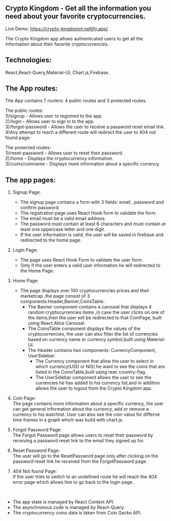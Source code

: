  
## Crypto Kingdom - Get all the information you need about your favorite cryptocurrencies.
 
 Live Demo: https://crypto-kingdomm.netlify.app/
 
The Crypto Kingdom app allows authenticated users to get all the information about their favorite cryptocurrencies.

## Technologies:
React,React-Query,Material-UI, Chart.js,Firebase.
 
## The App routes:
The App contains 7 routers: 4 public routes and 3 protected routes.

The public routes:<br>
	1)/signup - Allows user to registred to the app.<br>
	2)/login - Allows user to sign in to the app.<br>
	3)/forgot-password - Allows the user to receive a password reset email link.<br>
	4)Any attempt to reach a different route will redirect the user to 404 not found page.<br>

The protected routes:<br>
  1)/reset-password  - Allows user to reset their password. <br>
	2)/home  - Displays the cryptocurrency information.<br>
	3)/coins/coinname  - Displays more information about a specific currency.<br> 
  
##  The app pages:<br>

1.  Signup Page:
    * The signup page contains a form with 3 fields: email , password and confirm password.<br>
    * The registration page uses React Hook form to validate the form.<br>
    * The email must be a valid email address.<br>
    * The password must contain at least 6 characters and must contain at least one uppercase letter and one digit.<br>
    * If the user information is valid, the user will be saved in firebase and redirected to the home page.<br>

2.  Login Page:<br>
    * The page uses React Hook Form to validate the user form.<br>
    * Only if the user enters a valid user information he will redirected to the Home Page.<br>
   
3.  Home Page:
    * The page displays over 100 cryptocurrencies prices and their marketcap ,the page consist of 3 components:Header,Banner,CoinsTable:
       * The Banner component contains a carousel that displays 4 random cryptocurrencies items ,in case the user clicks on one of the items,then the user will         be redirected to that CoinPage, built using React Alice Carousel.<br>
       * The CoinsTable component displays the values of the cryptocurrencies, the user can also filter the list of currencies based on currency name or currency symbol,built using Material-UI.<br>
       * The Header contains two components: CurrencyComponent, UserSidebar:<br>
         * The Currency component that allow the user to select in which currency(USD or NIS) he want to see the coins that are listed in the CoinsTable,built using  reac country-flag.<br>
         * The UserSidebar component allows the user to see the currencies he has added to his currency list,and in addition allows the user to logout from   the Crypto Kingdom app.<br>
 
 
3.  Coin Page:<br>
  The page contains more information about a specific currency, the user  can get general information about the currency, add or remove a currency to his watchlist.
User can also see the coin value for differne time frames in a graph which was build with chart.js.<br>
 
 5.  Forgot Password Page:<br>
   The Forgot Password page allows users to reset their password by receiving a password reset link to the email they signed up for.<br>

 6.  Reset Password Page:<br>
   The user will go to the ResetPassword page only after clicking on the password reset link he received from the ForgotPassword page.<br>

 7.  404 Not found Page:<br>
  If the user tries to switch to an undefined route he will reach the 404 error page which allows him to go back to the login page.<br>
<br>

* The app state is managed by React Context API.<br>
* The asynchronous code is managed by React-Query.<br>
* The cryptocurrency coins data is taken from  Coin Gecko API.<br>
 


